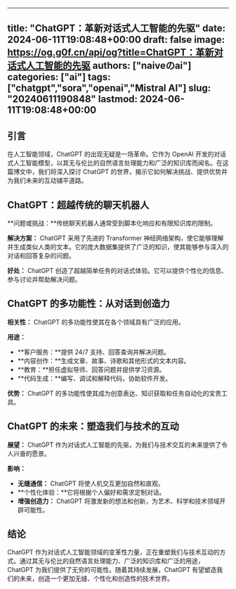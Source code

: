 
---
title: "ChatGPT：革新对话式人工智能的先驱"
date: 2024-06-11T19:08:48+00:00
draft: false
image: https://og.g0f.cn/api/og?title=ChatGPT：革新对话式人工智能的先驱
authors: ["naiveのai"]
categories: ["ai"]
tags: ["chatgpt","sora","openai","Mistral AI"]
slug: "20240611190848"
lastmod: 2024-06-11T19:08:48+00:00
---
## 引言

在人工智能领域，ChatGPT 的出现无疑是一场革命。它作为 OpenAI 开发的对话式人工智能模型，以其无与伦比的自然语言处理能力和广泛的知识库而闻名。在这篇博文中，我们将深入探讨 ChatGPT 的世界，揭示它如何解决挑战、提供优势并为我们未来的互动铺平道路。

## ChatGPT：超越传统的聊天机器人

**问题或挑战：**传统聊天机器人通常受到脚本化响应和有限知识库的限制。

**解决方案：** ChatGPT 采用了先进的 Transformer 神经网络架构，使它能够理解并生成类似人类的文本。它的庞大数据集提供了广泛的知识，使其能够参与深入的对话和回答复杂的问题。

**好处：** ChatGPT 创造了超越简单任务的对话式体验。它可以提供个性化的信息、参与讨论并帮助解决问题。

## ChatGPT 的多功能性：从对话到创造力

**相关性：** ChatGPT 的多功能性使其在各个领域具有广泛的应用。

**用途：**
- **客户服务：**提供 24/7 支持、回答查询并解决问题。
- **内容创作：**生成文章、故事、诗歌和其他形式的文本内容。
- **教育：**担任虚拟导师、回答问题并提供学习资源。
- **代码生成：**编写、调试和解释代码，协助软件开发。

**优势：** ChatGPT 的多功能性使其成为创意表达、知识获取和任务自动化的宝贵工具。

## ChatGPT 的未来：塑造我们与技术的互动

**展望：** ChatGPT 作为对话式人工智能的先驱，为我们与技术交互的未来提供了令人兴奋的愿景。

**影响：**
- **无缝通信：** ChatGPT 将使人机交互更加自然和直观。
- **个性化体验：**它将根据个人偏好和需求定制对话。
- **增强创造力：** ChatGPT 将激发新的想法和创新，为艺术、科学和技术领域开辟可能性。

## 结论

ChatGPT 作为对话式人工智能领域的变革性力量，正在重塑我们与技术互动的方式。通过其无与伦比的自然语言处理能力、广泛的知识库和广泛的用途，ChatGPT 为我们提供了无穷的可能性。随着其持续发展，ChatGPT 有望塑造我们的未来，创造一个更加无缝、个性化和创造性的技术世界。